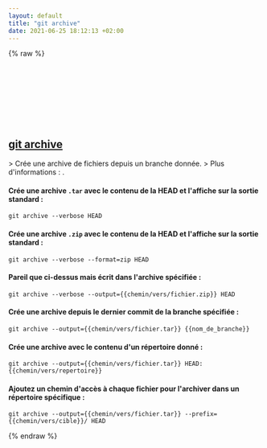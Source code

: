 ```yaml
---
layout: default
title: "git archive"
date: 2021-06-25 18:12:13 +02:00
---
```

{% raw %}
<h2 id="git-archive">
  <a href="/fr/common/git-archive.html">git archive</a> <a href="#git-archive"><svg class="icon">
    <use href="/assets/images/unicode_sprite.svg#link" />
  </svg></a>
</h2>
> Crée une archive de fichiers depuis un branche donnée.
> Plus d'informations : <https://git-scm.com/docs/git-archive>.

#### Crée une archive `.tar` avec le contenu de la HEAD et l'affiche sur la sortie standard :
```shell
git archive --verbose HEAD
```
#### Crée une archive `.zip` avec le contenu de la HEAD et l'affiche sur la sortie standard :
```shell
git archive --verbose --format=zip HEAD
```
#### Pareil que ci-dessus mais écrit dans l'archive spécifiée :
```shell
git archive --verbose --output={{chemin/vers/fichier.zip}} HEAD
```
#### Crée une archive depuis le dernier commit de la branche spécifiée :
```shell
git archive --output={{chemin/vers/fichier.tar}} {{nom_de_branche}}
```
#### Crée une archive avec le contenu d'un répertoire donné :
```shell
git archive --output={{chemin/vers/fichier.tar}} HEAD:{{chemin/vers/repertoire}}
```
#### Ajoutez un chemin d'accès à chaque fichier pour l'archiver dans un répertoire spécifique :
```shell
git archive --output={{chemin/vers/fichier.tar}} --prefix={{chemin/vers/cible}}/ HEAD
```
{% endraw %}